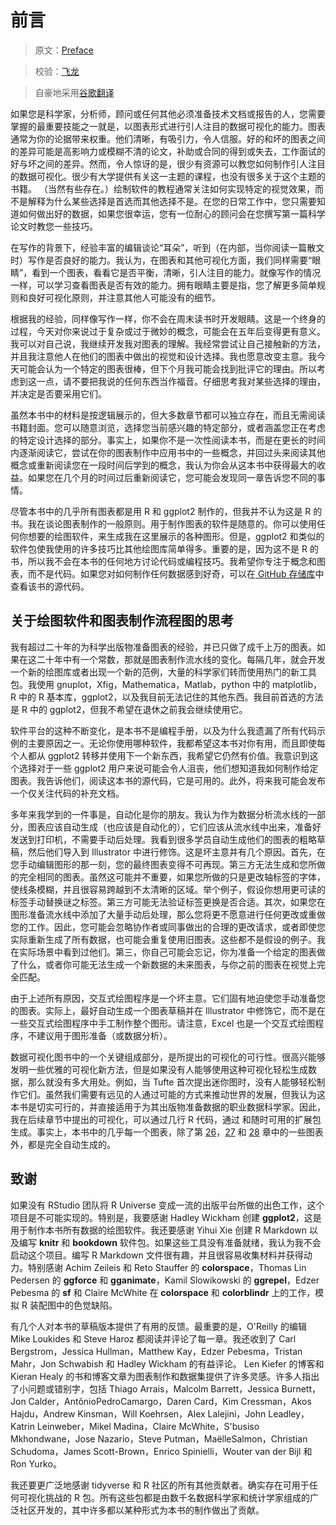 # 前言

> 原文：[Preface](https://serialmentor.com/dataviz/preface.html)

> 校验：[飞龙](https://github.com/wizardforcel)

> 自豪地采用[谷歌翻译](https://translate.google.cn/)

如果您是科学家，分析师，顾问或任何其他必须准备技术文档或报告的人，您需要掌握的最重要技能之一就是，以图表形式进行引人注目的数据可视化的能力。图表通常为你的论据带来权重。他们清晰，有吸引力，令人信服。好的和坏的图表之间的差异可能是高影响力或模糊不清的论文，补助或合同的得到或失去，工作面试的好与坏之间的差异。然而，令人惊讶的是，很少有资源可以教您如何制作引人注目的数据可视化。很少有大学提供有关这一主题的课程，也没有很多关于这个主题的书籍。 （当然有些存在。）绘制软件的教程通常关注如何实现特定的视觉效果，而不是解释为什么某些选择是首选而其他选择不是。在您的日常工作中，您只需要知道如何做出好的数据，如果您很幸运，您有一位耐心的顾问会在您撰写第一篇科学论文时教您一些技巧。

在写作的背景下，经验丰富的编辑谈论“耳朵”，听到（在内部，当你阅读一篇散文时）写作是否良好的能力。我认为，在图表和其他可视化方面，我们同样需要“眼睛”，看到一个图表，看看它是否平衡，清晰，引人注目的能力。就像写作的情况一样，可以学习查看图表是否有效的能力。拥有眼睛主要是指，您了解更多简单规则和良好可视化原则，并注意其他人可能没有的细节。

根据我的经验，同样像写作一样，你不会在周末读书时开发眼睛。这是一个终身的过程，今天对你来说过于复杂或过于微妙的概念，可能会在五年后变得更有意义。我可以对自己说，我继续开发我对图表的理解。我经常尝试让自己接触新的方法，并且我注意他人在他们的图表中做出的视觉和设计选择。我也愿意改变主意。我今天可能会认为一个特定的图表很棒，但下个月我可能会找到批评它的理由。所以考虑到这一点，请不要把我说的任何东西当作福音。仔细思考我对某些选择的理由，并决定是否要采用它们。

虽然本书中的材料是按逻辑展示的，但大多数章节都可以独立存在，而且无需阅读书籍封面。您可以随意浏览，选择您当前感兴趣的特定部分，或者涵盖您正在考虑的特定设计选择的部分。事实上，如果你不是一次性阅读本书，而是在更长的时间内逐渐阅读它，尝试在你的图表制作中应用书中的一些概念，并回过头来阅读其他概念或重新阅读您在一段时间后学到的概念，我认为你会从这本书中获得最大的收益。如果您在几个月的时间过后重新阅读它，您可能会发现同一章告诉您不同的事情。

尽管本书中的几乎所有图表都是用 R 和 ggplot2 制作的，但我并不认为这是 R 的书。我在谈论图表制作的一般原则。用于制作图表的软件是随意的。你可以使用任何你想要的绘图软件，来生成我在这里展示的各种图形。但是，ggplot2 和类似的软件包使我使用的许多技巧比其他绘图库简单得多。重要的是，因为这不是 R 的书，所以我不会在本书的任何地方讨论代码或编程技巧。我希望你专注于概念和图表，而不是代码。如果您对如何制作任何数据感到好奇，可以在[ GitHub 存储库](https://github.com/clauswilke/dataviz)中查看该书的源代码。

## 关于绘图软件和图表制作流程图的思考

我有超过二十年的为科学出版物准备图表的经验，并已只做了成千上万的图表。如果在这二十年中有一个常数，那就是图表制作流水线的变化。每隔几年，就会开发一个新的绘图库或者出现一个新的范例，大量的科学家们转而使用热门的新工具包。我使用 gnuplot，Xfig，Mathematica，Matlab，python 中的 matplotlib，R 中的 R 基本库，ggplot2，以及我目前无法记住的其他东西。我目前首选的方法是 R 中的 ggplot2，但我不希望在退休之前我会继续使用它。

软件平台的这种不断变化，是本书不是编程手册，以及为什么我遗漏了所有代码示例的主要原因之一。无论你使用哪种软件，我都希望这本书对你有用，而且即使每个人都从 ggplot2 转移并使用下一个新东西，我希望它仍然有价值。我意识到这个选择对于一些 ggplot2 用户来说可能会令人沮丧，他们想知道我如何制作给定图表。我告诉他们，阅读这本书的源代码，它是可用的。此外，将来我可能会发布一个仅关注代码的补充文档。

多年来我学到的一件事是，自动化是你的朋友。我认为作为数据分析流水线的一部分，图表应该自动生成（也应该是自动化的），它们应该从流水线中出来，准备好发送到打印机，不需要手动后处理。我看到很多学员自动生成他们的图表的粗略草稿，然后他们导入到 Illustrator 中进行修饰。这是坏主意并有几个原因。首先，在您手动编辑图形的那一刻，您的最终图表变得不可再现。第三方无法生成和您所做的完全相同的图表。虽然这可能并不重要，如果您所做的只是更改轴标签的字体，使线条模糊，并且很容易跨越到不太清晰的区域。举个例子，假设你想用更可读的标签手动替换谜之标签。第三方可能无法验证标签更换是否合适。其次，如果您在图形准备流水线中添加了大量手动后处理，那么您将更不愿意进行任何更改或重做您的工作。因此，您可能会忽略协作者或同事做出的合理的更改请求，或者即使您实际重新生成了所有数据，也可能会重复使用旧图表。这些都不是假设的例子。我在实际场景中看到过他们。第三，你自己可能会忘记，你为准备一个给定的图表做了什么，或者你可能无法生成一个新数据的未来图表，与你之前的图表在视觉上完全匹配。

由于上述所有原因，交互式绘图程序是一个坏主意。它们固有地迫使您手动准备您的图表。实际上，最好自动生成一个图表草稿并在 Illustrator 中修饰它，而不是在一些交互式绘图程序中手工制作整个图形。请注意，Excel 也是一个交互式绘图程序，不建议用于图形准备（或数据分析）。

数据可视化图书中的一个关键组成部分，是所提出的可视化的可行性。很高兴能够发明一些优雅的可视化新方法，但是如果没有人能够使用这种可视化轻松生成数据，那么就没有多大用处。例如，当 Tufte 首次提出迷你图时，没有人能够轻松制作它们。虽然我们需要有远见的人通过可能的方式来推动世界的发展，但我认为这本书是切实可行的，并直接适用于为其出版物准备数据的职业数据科学家。因此，我在后续章节中提出的可视化，可以通过几行 R 代码，通过 和随时可用的扩展包生成。事实上，本书中的几乎每一个图表，除了第 [26](no-3d.html#no-3d)，[27](image-file-formats.html#image-file-formats) 和 [28](choosing-visualization-software.html#choosing-visualization-software) 章中的一些图表外，都是完全自动生成的。

## 致谢

如果没有 RStudio 团队将 R Universe 变成一流的出版平台所做的出色工作，这个项目是不可能实现的。特别是，我要感谢 Hadley Wickham 创建 **ggplot2**，这是用于制作本书所有数据的绘图软件。我还要感谢 Yihui Xie 创建 R Markdown 以及编写 **knitr** 和 **bookdown** 软件包。如果这些工具没有准备就绪，我认为我不会启动这个项目。编写 R Markdown 文件很有趣，并且很容易收集材料并获得动力。特别感谢 Achim Zeileis 和 Reto Stauffer 的 **colorspace**，Thomas Lin Pedersen 的 **ggforce** 和 **gganimate**，Kamil Slowikowski 的 **ggrepel**，Edzer Pebesma 的 **sf** 和 Claire McWhite 在 **colorspace** 和 **colorblindr** 上的工作，模拟 R 装配图中的色觉缺陷。

有几个人对本书的草稿版本提供了有用的反馈。最重要的是，O'Reilly 的编辑 Mike Loukides 和 Steve Haroz 都阅读并评论了每一章。我还收到了 Carl Bergstrom，Jessica Hullman，Matthew Kay，Edzer Pebesma，Tristan Mahr，Jon Schwabish 和 Hadley Wickham 的有益评论。 Len Kiefer 的博客和 Kieran Healy 的书和博客文章为图表制作和数据集提供了许多灵感。许多人指出了小问题或错别字，包括 Thiago Arrais，Malcolm Barrett，Jessica Burnett，Jon Calder，AntônioPedroCamargo，Daren Card，Kim Cressman，Akos Hajdu，Andrew Kinsman，Will Koehrsen，Alex Lalejini，John Leadley，Katrin Leinweber，Mikel Madina，Claire McWhite，S'busiso Mkhondwane，Jose Nazario，Steve Putman，MaëlleSalmon，Christian Schudoma，James Scott-Brown，Enrico Spinielli，Wouter van der Bijl 和 Ron Yurko。

我还要更广泛地感谢 tidyverse 和 R 社区的所有其他贡献者。确实存在可用于任何可视化挑战的 R 包。所有这些包都是由数千名数据科学家和统计学家组成的广泛社区开发的，其中许多都以某种形式为本书的制作做出了贡献。